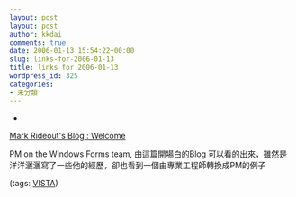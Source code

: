 ```yaml
---
layout: post
layout: post
author: kkdai
comments: true
date: 2006-01-13 15:54:22+00:00
slug: links-for-2006-01-13
title: links for 2006-01-13
wordpress_id: 325
categories:
- 未分類
---
```



	
  * 
		

[Mark Rideout's Blog : Welcome](http://blogs.msdn.com/markrideout/archive/2006/01/08/510665.aspx)


		

PM on the Windows Forms team, 由這篇開場白的Blog 可以看的出來，雖然是洋洋灑灑寫了一些他的經歷，卻也看到一個由專業工程師轉換成PM的例子


		

(tags: [VISTA](http://del.icio.us/kkdai/VISTA))


	


